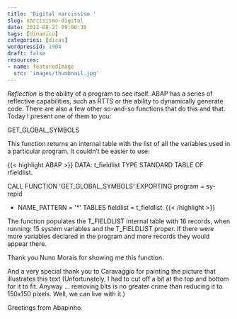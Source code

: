 ```yaml
---
title: 'Digital narcissism '
slug: narcisismo-digital
date: 2012-08-27 09:00:38
tags: [dinamico]
categories: [dicas]
wordpressId: 1904
draft: false
resources:
- name: featuredImage
  src: 'images/thumbnail.jpg'
---
```

_Reflection_ is the ability of a program to see itself. ABAP has a series of reflective capabilities, such as RTTS or the ability to dynamically generate code. There are also a few other so-and-so functions that do this and that. Today I present one of them to you:

GET_GLOBAL_SYMBOLS

<!--more-->

This function returns an internal table with the list of all the variables used in a particular program. It couldn’t be easier to use:


{{< highlight ABAP >}}
DATA: t_fieldlist TYPE STANDARD TABLE OF rfieldlist.

CALL FUNCTION 'GET_GLOBAL_SYMBOLS'
  EXPORTING
    program      = sy-repid
*   NAME_PATTERN = '*'
  TABLES
    fieldlist    = t_fieldlist.
{{< /highlight >}}

The function populates the T_FIELDLIST internal table with 16 records, when running: 15 system variables and the T_FIELDLIST proper. If there were more variables declared in the program and more records they would appear there.

Thank you Nuno Morais for showing me this function.

And a very special thank you to Caravaggio for painting the picture that illustrates this text (Unfortunately, I had to cut off a bit at the top and bottom for it to fit. Anyway ... removing bits is no greater crime than reducing it to 150x150 pixels. Well, we can live with it.)

Greetings from Abapinho.
